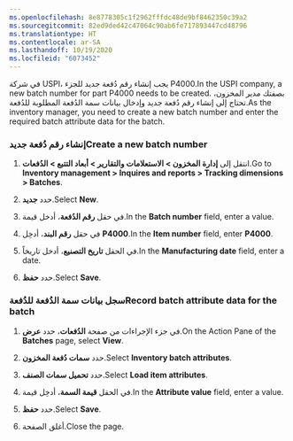 ```yaml
---
ms.openlocfilehash: 8e8778305c1f2962fffdc48de9bf8462350c39a2
ms.sourcegitcommit: 82ed9ded42c47064c90ab6fe717893447cd48796
ms.translationtype: HT
ms.contentlocale: ar-SA
ms.lasthandoff: 10/19/2020
ms.locfileid: "6073452"
---
```


<span data-ttu-id="91122-101">في شركة USPI، يجب إنشاء رقم دُفعة جديد للجزء P4000.</span><span class="sxs-lookup"><span data-stu-id="91122-101">In the USPI company, a new batch number for part P4000 needs to be created.</span></span> <span data-ttu-id="91122-102">بصفتك مدير المخزون، تحتاج إلى إنشاء رقم دُفعة جديد وإدخال بيانات سمة الدُفعة المطلوبة للدُفعة.</span><span class="sxs-lookup"><span data-stu-id="91122-102">As the inventory manager, you need to create a new batch number and enter the required batch attribute data for the batch.</span></span>

### <a name="create-a-new-batch-number"></a><span data-ttu-id="91122-103">إنشاء رقم دُفعة جديد</span><span class="sxs-lookup"><span data-stu-id="91122-103">Create a new batch number</span></span>

1.  <span data-ttu-id="91122-104">انتقل إلى **إدارة المخزون > الاستعلامات والتقارير > أبعاد التتبع > الدُفعات**.</span><span class="sxs-lookup"><span data-stu-id="91122-104">Go to **Inventory management > Inquires and reports > Tracking dimensions > Batches**.</span></span>

2.  <span data-ttu-id="91122-105">حدد **جديد**.</span><span class="sxs-lookup"><span data-stu-id="91122-105">Select **New**.</span></span>

3.  <span data-ttu-id="91122-106">في حقل **رقم الدُفعة**، أدخل قيمة.</span><span class="sxs-lookup"><span data-stu-id="91122-106">In the **Batch number** field, enter a value.</span></span>

4.  <span data-ttu-id="91122-107">في حقل **رقم البند**، أدخِل **P4000**.</span><span class="sxs-lookup"><span data-stu-id="91122-107">In the **Item number** field, enter **P4000**.</span></span>

5.  <span data-ttu-id="91122-108">في الحقل **تاريخ التصنيع**، أدخل تاريخاً.</span><span class="sxs-lookup"><span data-stu-id="91122-108">In the **Manufacturing date** field, enter a date.</span></span>

6.  <span data-ttu-id="91122-109">حدد **حفظ**.</span><span class="sxs-lookup"><span data-stu-id="91122-109">Select **Save**.</span></span> 

### <a name="record-batch-attribute-data-for-the-batch"></a><span data-ttu-id="91122-110">سجل بيانات سمة الدُفعة للدُفعة</span><span class="sxs-lookup"><span data-stu-id="91122-110">Record batch attribute data for the batch</span></span>

1.  <span data-ttu-id="91122-111">في جزء الإجراءات من صفحة **الدُفعات**، حدد **عرض**.</span><span class="sxs-lookup"><span data-stu-id="91122-111">On the Action Pane of the **Batches** page, select **View**.</span></span>

2.  <span data-ttu-id="91122-112">حدد **سمات دُفعة المخزون**.</span><span class="sxs-lookup"><span data-stu-id="91122-112">Select **Inventory batch attributes**.</span></span>

3.  <span data-ttu-id="91122-113">حدد **تحميل سمات الصنف**.</span><span class="sxs-lookup"><span data-stu-id="91122-113">Select **Load item attributes**.</span></span>

4. <span data-ttu-id="91122-114">في الحقل **قيمة السمة**، أدخِل قيمة.</span><span class="sxs-lookup"><span data-stu-id="91122-114">In the **Attribute value** field, enter a value.</span></span>

5. <span data-ttu-id="91122-115">حدد **حفظ**.</span><span class="sxs-lookup"><span data-stu-id="91122-115">Select **Save**.</span></span>

6. <span data-ttu-id="91122-116">أغلق الصفحة.</span><span class="sxs-lookup"><span data-stu-id="91122-116">Close the page.</span></span>

